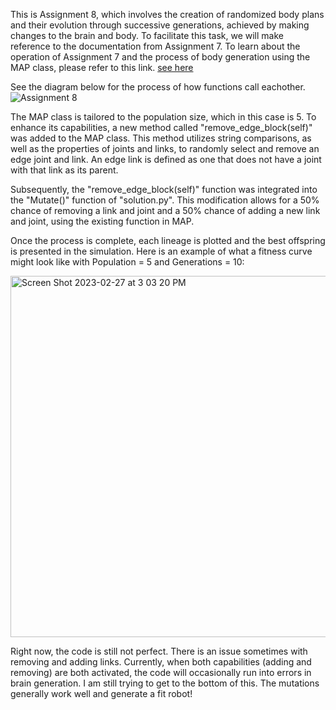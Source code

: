 This is Assignment 8, which involves the creation of randomized body plans and their evolution through successive generations, achieved by making changes to the brain and body. To facilitate this task, we will make reference to the documentation from Assignment 7. To learn about the operation of Assignment 7 and the process of body generation using the MAP class, please refer to this link. [see here](https://github.com/blakefrank/mybots/tree/3d-morphologies)

See the diagram below for the process of how functions call eachother.
![Assignment 8 ](https://user-images.githubusercontent.com/86979153/221684765-38b05540-36fa-43f0-b8ea-ad2a2c1eb4f8.jpg)


The MAP class is tailored to the population size, which in this case is 5. To enhance its capabilities, a new method called "remove_edge_block(self)" was added to the MAP class. This method utilizes string comparisons, as well as the properties of joints and links, to randomly select and remove an edge joint and link. An edge link is defined as one that does not have a joint with that link as its parent.

Subsequently, the "remove_edge_block(self)" function was integrated into the "Mutate()" function of "solution.py". This modification allows for a 50% chance of removing a link and joint and a 50% chance of adding a new link and joint, using the existing function in MAP.

Once the process is complete, each lineage is plotted and the best offspring is presented in the simulation. Here is an example of what a fitness curve might look like with Population = 5 and Generations = 10: 

<img width="578" alt="Screen Shot 2023-02-27 at 3 03 20 PM" src="https://user-images.githubusercontent.com/86979153/221685180-0efafb9a-a6ab-488e-b323-e80ca989e179.png">

Right now, the code is still not perfect. There is an issue sometimes with removing and adding links. Currently, when both capabilities (adding and removing) are both activated, the code will occasionally run into errors in brain generation. I am still trying to get to the bottom of this. The mutations generally work well and generate a fit robot!
